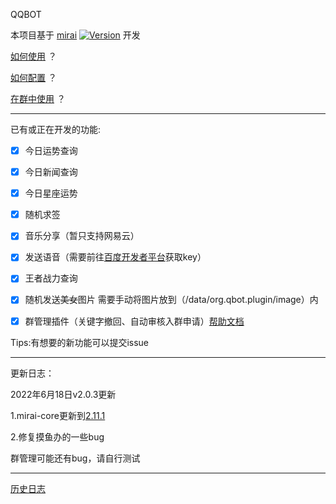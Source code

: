 QQBOT

本项目基于 [mirai](https://github.com/mamoe/mirai) [![Version](https://img.shields.io/badge/version-2.11.1-red)](https://github.com/mamoe/mirai/releases/tag/v2.11.1)
开发

[如何使用](https://github.com/mamoe/mirai/blob/dev/mirai-console/docs/ConfiguringProjects.md) ？

[如何配置](https://github.com/duan649953543/Qbot/blob/main/CONFIG.md) ？

[在群中使用](https://www.miraiqbot.xyz) ？

---

已有或正在开发的功能:

- [x] 今日运势查询

- [x] 今日新闻查询

- [x] 今日星座运势

- [x] 随机求签

- [x] 音乐分享（暂只支持网易云）

- [x] 发送语音（需要前往[百度开发者平台](https://ai.baidu.com/tech/speech)获取key）

- [x] 王者战力查询

- [x] 随机发送~~美女~~图片 需要手动将图片放到（/data/org.qbot.plugin/image）内

- [x] 群管理插件（关键字撤回、自动审核入群申请）[帮助文档](https://www.miraiqbot.xyz)

Tips:有想要的新功能可以提交issue

---

更新日志：

2022年6月18日v2.0.3更新

1.mirai-core更新到[2.11.1](https://github.com/mamoe/mirai/releases/tag/v2.11.1)

2.修复摸鱼办的一些bug

群管理可能还有bug，请自行测试

---
[历史日志](https://github.com/duan649953543/Qbot/blob/main/UPDATE.md)
